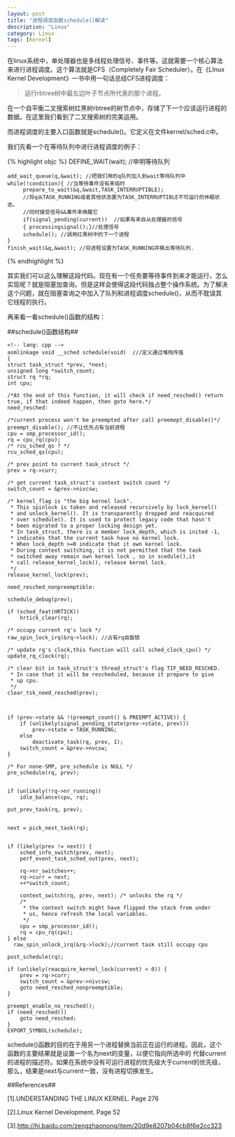 ```yaml
---
layout: post
title: "进程调度函数schedule()解读"
description: "Linux"
category: Linux
tags: [Kernel]
---
```



在linux系统中，单处理器也是多线程处理信号、事件等。这就需要一个核心算法来进行进程调度。这个算法就是CFS（Completely Fair Scheduler）。在《LInux Kernel Development》一书中用一句话总结CFS进程调度：

> 运行rbtree树中最左边叶子节点所代表的那个进程。

在一个自平衡二叉搜索树红黑树rbtree的树节点中，存储了下一个应该运行进程的数据。在这里我们看到了二叉搜索树的完美运用。

而进程调度的主要入口函数就是schedule()。它定义在文件kernel/sched.c中。

我们先看一个在等待队列中进行进程调度的例子：

{% highlight objc %}
    DEFINE_WAIT(wait); //申明等待队列

    add_wait_queue(q,&wait); //把我们用的q队列加入到wait等待队列中
    while(!condition){ //当等待事件没有来临时
         prepare_to_wait(&q,&wait,TASK_INTERRUPTIBLE);
         //将q从TASK_RUNNING或者其他状态置为TASK_INTERRUPTIBLE不可运行的休眠状态。
         //同时接受信号&&事件来唤醒它
         if(signal_pending(current))  //如果有来自从处理器的信号
         { processingsignal();}//处理信号
         schedule(); //调用红黑树中的下一个进程
    }
    finish_wait(&q,&wait); //将进程设置为TASK_RUNNING并移出等待队列.
{% endhighlight %}

其实我们可以这么理解这段代码。现在有一个任务要等待事件到来才能运行，怎么实现呢？就是阻塞加查询。但是这样会使得这段代码独占整个操作系统。为了解决这个问题，就在阻塞查询之中加入了队列和进程调度schedule()，从而不耽误其它线程的执行。

再来看一看schedule()函数的结构：

##schedule()函数结构##
 

    <!-- lang: cpp -->
    asmlinkage void __sched schedule(void)  ///定义通过堆栈传值
    {
    struct task_struct *prev, *next;
    unsigned long *switch_count;
    struct rq *rq;
    int cpu;

    /*At the end of this function, it will check if need_resched() return
    true, if that indeed happen, then goto here.*/
    need_resched:

    /*current process won't be preempted after call preemept_disable()*/
    preempt_disable(); //不让优先占有当前进程
    cpu = smp_processor_id();
    rq = cpu_rq(cpu);
    /* rcu_sched_qs ? */
    rcu_sched_qs(cpu);

    /* prev point to current task_struct */
    prev = rq->curr;

    /* get current task_struct's context switch count */
    switch_count = &prev->nivcsw;

    /* kernel_flag is "the big kernel lock". 
     * This spinlock is taken and released recursively by lock_kernel()
     * and unlock_kernel(). It is transparently dropped and reacquired
     * over schedule(). It is used to protect legacy code that hasn't
     * been migrated to a proper locking design yet.
     * In task_struct, there is a member lock_depth, which is inited -1,
     * indicates that the current task have no kernel lock.
     * When lock_depth >=0 indicate that it own kernel lock.
     * During context switching, it is not permitted that the task  
     * switched away remain own kernel lock , so in scedule(),it
     * call release_kernel_lock(), release kernel lock.
     */
    release_kernel_lock(prev);

    need_resched_nonpreemptible:

    schedule_debug(prev);

    if (sched_feat(HRTICK))
        hrtick_clear(rq);

    /* occupy current rq's lock */
    raw_spin_lock_irq(&rq->lock); //占有rq自旋锁

    /* update rq's clock,this function will call sched_clock_cpu() */
    update_rq_clock(rq);

    /* clear bit in task_struct's thread_struct's flag TIF_NEED_RESCHED.
     * In case that it will be rescheduled, because it prepare to give
     * up cpu.
     */
    clear_tsk_need_resched(prev);



    if (prev->state && !(preempt_count() & PREEMPT_ACTIVE)) {
        if (unlikely(signal_pending_state(prev->state, prev)))
            prev->state = TASK_RUNNING;
        else
            deactivate_task(rq, prev, 1);
        switch_count = &prev->nvcsw;
    }

    /* For none-SMP, pre_schedule is NULL */
    pre_schedule(rq, prev);

  
    if (unlikely(!rq->nr_running))
        idle_balance(cpu, rq);

    put_prev_task(rq, prev);


    next = pick_next_task(rq);


    if (likely(prev != next)) {
        sched_info_switch(prev, next);
        perf_event_task_sched_out(prev, next);

        rq->nr_switches++;
        rq->curr = next;
        ++*switch_count;

        context_switch(rq, prev, next); /* unlocks the rq */
        /*
         * the context switch might have flipped the stack from under
         * us, hence refresh the local variables.
         */
        cpu = smp_processor_id();
        rq = cpu_rq(cpu);
    } else
      raw_spin_unlock_irq(&rq->lock);//current task still occupy cpu

    post_schedule(rq);

    if (unlikely(reacquire_kernel_lock(current) < 0)) {
        prev = rq->curr;
        switch_count = &prev->nivcsw;
        goto need_resched_nonpreemptible;
    }

    preempt_enable_no_resched();
    if (need_resched())
        goto need_resched;
    }
    EXPORT_SYMBOL(schedule);

 schedule()函数的目的在于用另一个进程替换当前正在运行的进程。因此，这个函数的主要结果就是设置一个名为next的变量，以便它指向所选中的 代替current的进程的描述符。如果在系统中没有可运行进程的优先级大于current的优先级，那么，结果是next与current一致，没有进程切换发生。


##References##

[1].UNDERSTANDING THE LINUX KERNEL. Page 276

[2].Linux Kernel Development. Page 52 

[3].http://hi.baidu.com/zengzhaonong/item/20d9e8207b04cb8f6e2cc323
